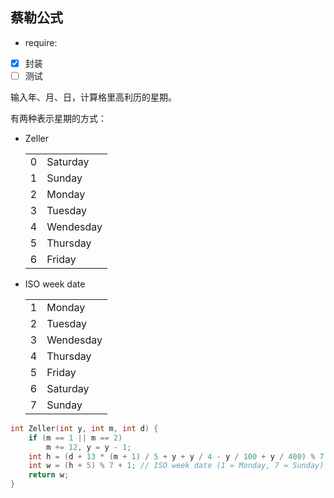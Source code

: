 ## 蔡勒公式
 - require:
 - [x] 封装
 - [ ] 测试

输入年、月、日，计算格里高利历的星期。

有两种表示星期的方式：

 - Zeller

    |     |           |
    | --- | --------- |
    | 0   | Saturday  |
    | 1   | Sunday    |
    | 2   | Monday    |
    | 3   | Tuesday   |
    | 4   | Wendesday |
    | 5   | Thursday  |
    | 6   | Friday    |

 - ISO week date

    |     |           |
    | --- | --------- |
    | 1   | Monday    |
    | 2   | Tuesday   |
    | 3   | Wendesday |
    | 4   | Thursday  |
    | 5   | Friday    |
    | 6   | Saturday  |
    | 7   | Sunday    |

```cpp
int Zeller(int y, int m, int d) {
    if (m == 1 || m == 2)
        m += 12, y = y - 1;
    int h = (d + 13 * (m + 1) / 5 + y + y / 4 - y / 100 + y / 400) % 7;
    int w = (h + 5) % 7 + 1; // ISO week date (1 = Monday, 7 = Sunday)
    return w;
}
```
